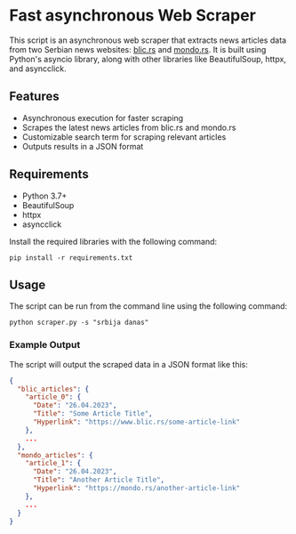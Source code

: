 # Fast asynchronous Web Scraper

This script is an asynchronous web scraper that extracts news articles data from two Serbian news websites: [blic.rs](https://www.blic.rs) and [mondo.rs](https://mondo.rs). It is built using
Python's
asyncio library, along with other libraries like BeautifulSoup, httpx, and asyncclick.

## Features

- Asynchronous execution for faster scraping
- Scrapes the latest news articles from blic.rs and mondo.rs
- Customizable search term for scraping relevant articles
- Outputs results in a JSON format

## Requirements

- Python 3.7+
- BeautifulSoup
- httpx
- asyncclick

Install the required libraries with the following command:

```
pip install -r requirements.txt
```

## Usage

The script can be run from the command line using the following command:

```
python scraper.py -s "srbija danas"
```

### Example Output

The script will output the scraped data in a JSON format like this:

```json
{
  "blic_articles": {
    "article_0": {
      "Date": "26.04.2023",
      "Title": "Some Article Title",
      "Hyperlink": "https://www.blic.rs/some-article-link"
    },
    ...
  },
  "mondo_articles": {
    "article_1": {
      "Date": "26.04.2023",
      "Title": "Another Article Title",
      "Hyperlink": "https://mondo.rs/another-article-link"
    },
    ...
  }
}



